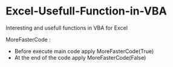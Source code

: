 # Excel-Usefull-Function-in-VBA

Interesting and usefull functions in VBA for Excel

MoreFasterCode :
 - Before execute main code apply MoreFasterCode(True)
 - At the end of the code apply MoreFasterCode(False)
